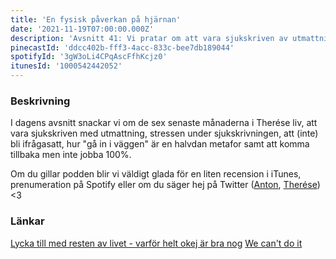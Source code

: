 ```yaml
---
title: 'En fysisk påverkan på hjärnan'
date: '2021-11-19T07:00:00.000Z'
description: 'Avsnitt 41: Vi pratar om att vara sjukskriven av utmattning, stressen under sjukskrivningen, hur "gå in i väggen" är en halvdan metafor och mycket annat.'
pinecastId: 'ddcc402b-fff3-4acc-833c-bee7db189044'
spotifyId: '3gW3oLi4CPqAscFfhKcjz0'
itunesId: '1000542442052'
---
```


### Beskrivning

I dagens avsnitt snackar vi om de sex senaste månaderna i Therése liv, att vara sjukskriven med utmattning, stressen under sjukskrivningen, att (inte) bli ifrågasatt, hur "gå in i väggen" är en halvdan metafor samt att komma tillbaka men inte jobba 100%.

Om du gillar podden blir vi väldigt glada för en liten recension i iTunes, prenumeration på Spotify eller om du säger hej på Twitter ([Anton](https://twitter.com/Awnton), [Therése](https://twitter.com/tkomstadius)) <3

### Länkar

[Lycka till med resten av livet - varför helt okej är bra nog](https://www.adlibris.com/se/bok/lycka-till-med-resten-av-livet---varfor-helt-okej-ar-bra-nog-9789189061101)
[We can't do it](https://www.svtplay.se/we-cant-do-it)

